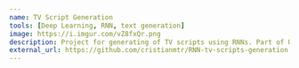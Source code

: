 ```yaml
---
name: TV Script Generation
tools: [Deep Learning, RNN, text generation]
image: https://i.imgur.com/vZ8fxQr.png
description: Project for generating of TV scripts using RNNs. Part of Udacity Deep Learning degree
external_url: https://github.com/cristianmtr/RNN-tv-scripts-generation
---
```

